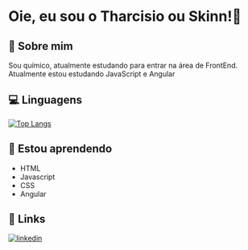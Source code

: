 
# Oie, eu sou o Tharcisio ou Skinn!👋


## 🚀 Sobre mim
Sou químico, atualmente estudando para entrar na área de FrontEnd. <br>
Atualmente estou estudando JavaScript e Angular 

## 💻 Linguagens

[![Top Langs](https://github-readme-stats.vercel.app/api/top-langs/?username=SkinnV1&layout=compact)](https://github.com/SkinnV1/github-readme-stats)


## 🧠 Estou aprendendo

 - HTML
 - Javascript
 - CSS
 - Angular
## 🔗 Links
[![linkedin](https://img.shields.io/badge/linkedin-0A66C2?style=for-the-badge&logo=linkedin&logoColor=white)](https://www.linkedin.com/in/tharcisio-melo)

